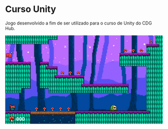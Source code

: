# Curso Unity
Jogo desenvolvido a fim de ser utilizado para o curso de Unity do CDG Hub.

<p align="center">
  <img src="https://github.com/LuciMito/Curso_Unity/blob/master/Arquivos%20Readme/printJogo.png">
</p>
